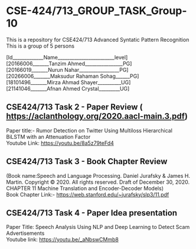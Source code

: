 # CSE-424/713_GROUP_TASK_Group-10

This is a repository for CSE424/713 Advanced Syntatic Pattern Recognition  
This is a group of 5 persons  

[Id_____________Name________________________level]  
[20166006_______Tanzim Ahmed________________PG]  
[20166019_______Nurun Nahar_________________PG]  
[20266006_______Maksudur Rahaman Sohag______PG]  
[18101496_______Mirza Ahmad Shayer__________UG]  
[21141046_______Afnan Ahmed Crystal_________UG]  

## CSE424/713 Task 2 - Paper Review ( https://aclanthology.org/2020.aacl-main.3.pdf)  
Paper title:- Rumor Detection on Twitter Using Multiloss Hierarchical BiLSTM with an Attenuation Factor  
Youtube Link: https://youtu.be/8a5z79teFd4

## CSE424/713 Task 3 - Book Chapter Review  
(Book name:Speech and Language Processing. Daniel Jurafsky & James H. Martin. Copyright © 2020. All rights reserved. Draft of December 30, 2020.  
CHAPTER 11 Machine Translation and Encoder-Decoder Models)  
Book Chapter Link:-  https://web.stanford.edu/~jurafsky/slp3/11.pdf  

## CSE424/713 Task 4 - Paper Idea presentation
Paper Title: Speech Analysis Using NLP and Deep Learning to Detect Scam Advertisements  
Youtube link: https://youtu.be/_aNbswCMmb8
